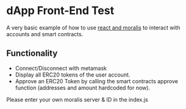 # dApp Front-End Test

A very basic example of how to use [react and moralis](https://github.com/MoralisWeb3/react-moralis) to interact with accounts and smart contracts.

## Functionality

- Connect/Disconnect with metamask
- Display all ERC20 tokens of the user account.
- Approve an ERC20 Token by calling the smart contracts approve function (addresses and amount hardcoded for now).


Please enter your own moralis server & ID in the index.js